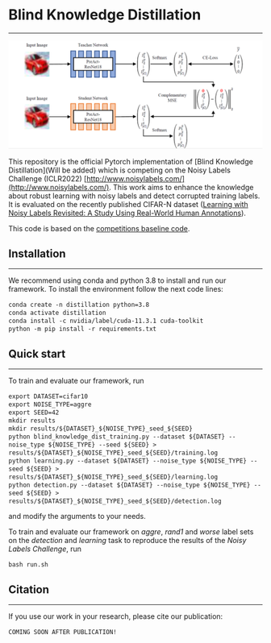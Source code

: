 # Blind Knowledge Distillation

---
<p align="center">
  <img src="./img/OverallFrameworkV5.png" />
</p>



This repository is the official Pytorch implementation of [Blind Knowledge Distillation](Will be added) which is competing 
on the Noisy Labels Challenge (ICLR2022) [http://www.noisylabels.com/](http://www.noisylabels.com/). This work
aims to enhance the knowledge about robust learning with noisy labels and detect corrupted training labels. 
It is evaluated on the recently published CIFAR-N dataset 
([Learning with Noisy Labels Revisited: A Study Using Real-World Human Annotations](https://openreview.net/forum?id=TBWA6PLJZQm&referrer=%5BAuthor%20Console%5D(%2Fgroup%3Fid%3DICLR.cc%2F2022%2FConference%2FAuthors%23your-submissions))).

This code is based on the [competitions baseline code](https://github.com/UCSC-REAL/cifar-10-100n/tree/ijcai-lmnl-2022).  
## Installation

---
We recommend using conda and python 3.8 to install and run our framework. To install the environment follow the next code
lines:
```
conda create -n distillation python=3.8
conda activate distillation
conda install -c nvidia/label/cuda-11.3.1 cuda-toolkit 
python -m pip install -r requirements.txt
```

## Quick start

---
To train and evaluate our framework, run
````shell
export DATASET=cifar10
export NOISE_TYPE=aggre
export SEED=42
mkdir results
mkdir results/${DATASET}_${NOISE_TYPE}_seed_${SEED}
python blind_knowledge_dist_training.py --dataset ${DATASET} --noise_type ${NOISE_TYPE} --seed ${SEED} > results/${DATASET}_${NOISE_TYPE}_seed_${SEED}/training.log
python learning.py --dataset ${DATASET} --noise_type ${NOISE_TYPE} --seed ${SEED} > results/${DATASET}_${NOISE_TYPE}_seed_${SEED}/learning.log
python detection.py --dataset ${DATASET} --noise_type ${NOISE_TYPE} --seed ${SEED} > results/${DATASET}_${NOISE_TYPE}_seed_${SEED}/detection.log
````
and modify the arguments to your needs.

To train and evaluate our framework on *aggre*, *rand1* and *worse* label sets on the *detection* and *learning* task
to reproduce the results of the *Noisy Labels Challenge*, run 
```
bash run.sh
```

## Citation

---
If you use our work in your research, please cite our publication:

```text
COMING SOON AFTER PUBLICATION!
```